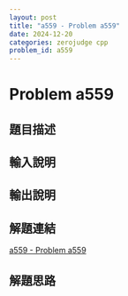 ```yaml
---
layout: post
title: "a559 - Problem a559"
date: 2024-12-20
categories: zerojudge cpp
problem_id: a559
---
```


# Problem a559

## 題目描述



## 輸入說明



## 輸出說明



## 解題連結

[a559 - Problem a559](https://zerojudge.tw/ShowProblem?problemid=a559)

## 解題思路

